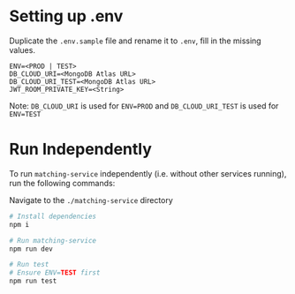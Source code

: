 # Setting up .env

Duplicate the `.env.sample` file and rename it to `.env`, fill in the missing values.

```text
ENV=<PROD | TEST>
DB_CLOUD_URI=<MongoDB Atlas URL>
DB_CLOUD_URI_TEST=<MongoDB Atlas URL>
JWT_ROOM_PRIVATE_KEY=<String>
```

Note: `DB_CLOUD_URI` is used for `ENV=PROD` and `DB_CLOUD_URI_TEST` is used for `ENV=TEST`

# Run Independently

To run `matching-service` independently (i.e. without other services running), run the following commands:

Navigate to the `./matching-service` directory

```bash
# Install dependencies
npm i

# Run matching-service
npm run dev

# Run test
# Ensure ENV=TEST first
npm run test
```
